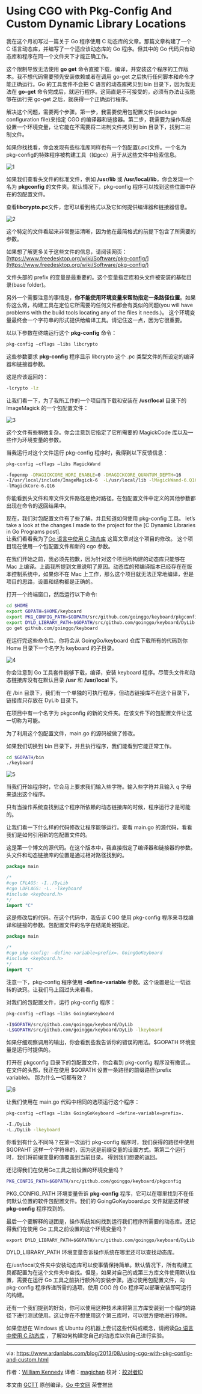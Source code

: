 # Using CGO with Pkg-Config And Custom Dynamic Library Locations

我在这个月初写过一篇关于 Go 程序使用 C 动态库的文章。那篇文章构建了一个 C 语言动态库，并编写了一个适应该动态库的 Go 程序。但其中的 Go 代码只有动态库和程序在同一个文件夹下才能正确工作。

这个限制导致无法使用 **go get** 命令直接下载，编译，并安装这个程序的工作版本。我不想代码需要预先安装依赖或者在调用 go-get 之后执行任何脚本和命令才能正确运行。Go 的工具套件不会把 C 语言的动态库拷贝到 bin 目录下，因为我无法在 **go-get** 命令完成后，就运行程序。这简直是不可接受的，必须有办法让我能够在运行完 go-get 之后，就获得一个正确运行程序。

解决这个问题，需要两个步骤。第一步，我需要使用包配置文件(package configuration file)来指定 CGO 的编译器和链接器。第二步，我需要为操作系统设置一个环境变量，让它能在不需要将二进制文件拷贝到 bin 目录下，找到二进制文件。

如果你找找看，你会发现有些标准库同样也有一个包配置(.pc)文件。一个名为pkg-config的特殊程序被构建工具（如gcc）用于从这些文件中检索信息。

![1](https://github.com/studygolang/gctt-images/blob/master/using-CGO-with-pkg-config-and-custom-dynamic-library-locations/1.png?raw=true)

如果我们查看头文件的标准文件，例如 **/usr/lib** 或 **/usr/local/lib**，你会发现一个名为 **pkgconfig** 的文件夹。默认情况下，pkg-config 程序可以找到这些位置中存在的包配置文件。

查看**libcrypto.pc**文件，您可以看到格式以及它如何提供编译器和链接器信息。

![2](https://github.com/studygolang/gctt-images/blob/master/using-CGO-with-pkg-config-and-custom-dynamic-library-locations/2.png?raw=true)

这个特定的文件看起来非常整洁清晰，因为他在最简格式的前提下包含了所需要的参数。

如果想了解更多关于这些文件的信息，请阅读网页：[https://www.freedesktop.org/wiki/Software/pkg-config/](https://www.freedesktop.org/wiki/Software/pkg-config/)

文件头部的 prefix 的变量是最重要的。这个变量指定库和头文件被安装的基础目录(base folder)。

另外一个需要注意的事情是，**你不能使用环境变量来帮助指定一条路径位置**。如果你这么做，构建工具在定位它所需要的任何文件都会有类似的问题(you will have problems with the build tools locating any of the files it needs.)。 这个环境变量最终会一个字符串的形式提供给编译工具。请记住这一点，因为它很重要。

以以下参数在终端运行这个 **pkg-config** 命令：

```sh
pkg-config –cflags –libs libcrypto
```

这些参数要求 **pkg-config** 程序显示 libcrypto 这个 .pc 类型文件的所设定的编译器和链接器参数。

这是应该返回的：

```sh
-lcrypto -lz
```

让我们看一下，为了我所工作的一个项目而下载和安装在 **/usr/local** 目录下的 ImageMagick 的一个包配置文件：

![3](https://github.com/studygolang/gctt-images/blob/master/using-CGO-with-pkg-config-and-custom-dynamic-library-locations/3.png?raw=true)

这个文件有些稍微复杂。你会注意到它指定了它所需要的 MagickCode 库以及一些作为环境变量的参数。

当我运行对这个文件运行 pkg-config 程序时，我得到以下反馈信息：

```sh
pkg-config –cflags –libs MagickWand

-fopenmp -DMAGICKCORE_HDRI_ENABLE=0 -DMAGICKCORE_QUANTUM_DEPTH=16
-I/usr/local/include/ImageMagick-6  -L/usr/local/lib -lMagickWand-6.Q16
-lMagickCore-6.Q16
```

你能看到头文件和库文件文件路径是绝对路径。在包配置文件中定义的其他参数都出现在命令的返回结果中。

现在，我们对包配置文件有了些了解，并且知道如何使用 pkg-config 工具。 let’s take a look at the changes I made to the project for the [C Dynamic Libraries in Go Programs post].  
让我们看看我为了[Go 语言中使用 C 动态库](https://www.ardanlabs.com/blog/2013/08/using-c-dynamic-libraries-in-go-programs.html) 这篇文章对这个项目的修改。
这个项目现在使用一个包配置文件和新的 cgo 参数。

在我们开始之前，我必须先抱歉，因为针对这个项目所构建的动态库只能够在 Mac 上编译。上面我所提到文章说明了原因。动态库的预编译版本已经存在在版本控制系统中，如果你不在 Mac 上工作，那么这个项目就无法正常地编译，但是项目的思路，设置和结构都是正确的。

打开一个终端窗口，然后运行以下命令:

```sh
cd $HOME
export GOPATH=$HOME/keyboard
export PKG_CONFIG_PATH=$GOPATH/src/github.com/goinggo/keyboard/pkgconfig
export DYLD_LIBRARY_PATH=$GOPATH/src/github.com/goinggo/keyboard/DyLib
go get github.com/goinggo/keyboard
```

在运行完这些命令后，你将会从 GoingGo/keyboard 仓库下载所有的代码到你 Home 目录下一个名字为 keyboard 的子目录。

![4](https://github.com/studygolang/gctt-images/blob/master/using-CGO-with-pkg-config-and-custom-dynamic-library-locations/4.png?raw=true)

你会注意到 Go 工具套件能够下载，编译，安装 keyboard 程序。尽管头文件和动态链接库没有在默认目录 **/usr** 和 **/usr/local** 下。

在 /bin 目录下，我们有一个单独的可执行程序，但动态链接库不在这个目录下，链接库只存放在 DyLib 目录下。

在项目中有一个名字为 pkgconfig 的新的文件夹。在该文件下的包配置文件让这一切称为可能。

为了利用这个包配置文件，main.go 的源码被做了修改。

如果我们切换到 bin 目录下，并且执行程序，我们能看到它能正常工作。

```sh
cd $GOPATH/bin
./keyboard
```

![5](https://github.com/studygolang/gctt-images/blob/master/using-CGO-with-pkg-config-and-custom-dynamic-library-locations/5.png?raw=true)

当我们开始程序时，它会马上要求我们输入些字符。输入些字符并且输入 q 字母来退出这个程序。

只有当操作系统查找到这个程序所依赖的动态链接库的时候，程序运行才是可能的。

让我们看一下什么样的代码修改让程序能够运行。查看 main.go 的源代码，看看我们是如何引用新的包配置文件的。

这是第一个博文的源代码。在这个版本中，我直接指定了编译器和链接器的参数。头文件和动态链接库的位置是通过相对路径找到的。

```go
package main

/*
#cgo CFLAGS: -I../DyLib
#cgo LDFLAGS: -L. -lkeyboard
#include <keyboard.h>
*/
import "C"
```

这是修改后的代码。在这个代码中，我告诉 CGO 使用 pkg-config 程序来寻找编译和链接的参数。包配置文件的名字在结尾处被指定。

```go
package main

/*
#cgo pkg-config: –define-variable=prefix=. GoingGoKeyboard
#include <keyboard.h>
*/
import "C"
```

注意一下，pkg-config 程序使用 **-define-variable** 参数。这个设置是让一切运转的诀窍。让我们马上回过头来看看。

对我们的包配置文件，运行 pkg-config 程序：

```sh
pkg-config –cflags –libs GoingGoKeyboard

-I$GOPATH/src/github.com/goinggo/keyboard/DyLib
-L$GOPATH/src/github.com/goinggo/keyboard/DyLib -lkeyboard
```


如果仔细观察调用的输出，你会看到些我告诉你的错误的用法。$GOPATH 环境变量是运行时提供的。

打开在 pkgconfig 目录下的包配置文件，你会看到 pkg-config 程序没有撒谎。。在文件的头部，我正在使用 $GOPATH 设置一条路径的前缀路径(prefix variable)。 那为什么一切都有效？

![6](https://github.com/studygolang/gctt-images/blob/master/using-CGO-with-pkg-config-and-custom-dynamic-library-locations/6.png?raw=true)

让我们使用在 main.go 代码中相同的选项运行这个程序：

```sh
pkg-config –cflags –libs GoingGoKeyboard –define-variable=prefix=.

-I./DyLib
-L./DyLib -lkeyboard
```

你看到有什么不同吗？在第一次运行 pkg-config 程序时，我们获得的路径中使用 $GOPAHT 这样一个字符串的，因为这是前缀变量的设置方式。第第二个运行时，我们将前缀变量的值覆盖到当前目录。 得到我们想要的返回。

还记得我们在使用Go工具之前设置的环境变量吗？

```sh
PKG_CONFIG_PATH=$GOPATH/src/github.com/goinggo/keyboard/pkgconfig
```

PKG_CONFIG_PATH 环境变量告诉 **pkg-config** 程序，它可以在哪里找到不在任何默认位置的软件包配置文件。我们的 GoingGoKeyboard.pc 文件就是这样被 **pkg-config** 程序找到的。

最后一个要解释的谜团是，操作系统如何找到运行我们程序所需要的动态库。还记得我们在使用 Go 工具之前设置的这个环境变量吗？

```
export DYLD_LIBRARY_PATH=$GOPATH/src/github.com/goinggo/keyboard/DyLib
```

DYLD_LIBRARY_PATH 环境变量告诉操作系统在哪里还可以查找动态库。

在/usr/local文件夹中安装动态库可以使事情保持简单。默认情况下，所有构建工具都配置为在这个文件夹中查找。但是，如果对自己的或第三方库文件使用默认位置，需要在运行 Go 工具之前执行额外的安装步骤。通过使用包配置文件，向 pkg-config 程序传递所需的选项，使用 CGO 的 Go 程序可以部署安装即可运行的构建。

还有一个我们提到的好处，你可以使用这种技术来将第三方库安装到一个临时的路径下进行测试使用。这让你在不想使用这个第三库时，可以很方便地进行移除。

如果您想在 Windows 或 Ubuntu 的机器上尝试这些代码或概念，请阅读[Go 语言中使用 C 动态库](https://www.ardanlabs.com/blog/2013/08/using-c-dynamic-libraries-in-go-programs.html) ，了解如何构建您自己的动态库以供自己进行实验。

----------------

via: https://www.ardanlabs.com/blog/2013/08/using-cgo-with-pkg-config-and-custom.html

作者：[William Kennedy](https://www.ardanlabs.com/my/contact-us)
译者：[magichan](https://github.com/magichan)
校对：[校对者ID](https://github.com/校对者ID)

本文由 [GCTT](https://github.com/studygolang/GCTT) 原创编译，[Go 中文网](https://studygolang.com/) 荣誉推出
